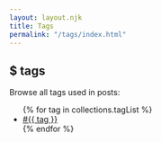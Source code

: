 ```yaml
---
layout: layout.njk
title: Tags
permalink: "/tags/index.html"
---
```


<h2><span class="prompt">$</span> tags</h2>
<p>Browse all tags used in posts:</p>

<ul>
  {% for tag in collections.tagList %}
    <li><a href="/tags/{{ tag | slug }}/">#{{ tag }}</a></li>
  {% endfor %}
</ul>